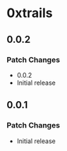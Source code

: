 # 0xtrails

## 0.0.2

### Patch Changes

- 0.0.2
- Initial release

## 0.0.1

### Patch Changes

- Initial release
